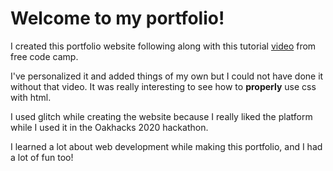 Welcome to my portfolio!
=================

I created this portfolio website following along with this tutorial [video](https://www.youtube.com/watch?v=_xkSvufmjEs&list=PLttH_g5uIl1-uXbnKg3QqzqkqlhYFAOe8&index=2&t=4956s) from free code camp.

I've personalized it and added things of my own but I could not have done it without that video. It was really interesting to
see how to **properly** use css with html.

I used glitch while creating the website because I really liked the platform while I used it in the Oakhacks 2020 hackathon.

I learned a lot about web development while making this portfolio, and I had a lot of fun too!
